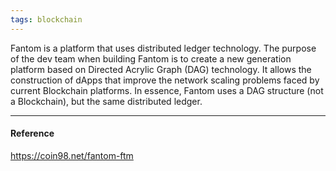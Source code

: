 ```yaml
---
tags: blockchain
---
```


Fantom is a platform that uses distributed ledger technology.
The purpose of the dev team when building Fantom is to create a new generation platform based on Directed Acrylic Graph (DAG) technology.
It allows the construction of dApps that improve the network scaling problems faced by current Blockchain platforms.
In essence, Fantom uses a DAG structure (not a Blockchain), but the same distributed ledger.

---

#### Reference

https://coin98.net/fantom-ftm
